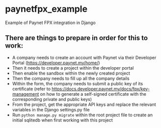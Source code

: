 # paynetfpx_example
Example of Paynet FPX integration in Django

## There are things to prepare in order for this to work:
- A company needs to create an account with Paynet via their Developer Portal (https://developer.paynet.my/home/)
- Then it needs to create a project within the developer portal
- Then enable the sandbox within the newly created project
- Then the company needs to fill up all the company details
- Within the form, the company needs to submit a public key of its certificate (refer to https://docs.developer.paynet.my/docs/fpx/key-management on how to generate a self-signed certificate with the corresponding private and public keys)
- From the project, get the appropriate API keys and replace the relevant variables in the Django settings.py file
- Run `python manage.py migrate` within the root project file to create an initial sqlitedb when first working with this project

